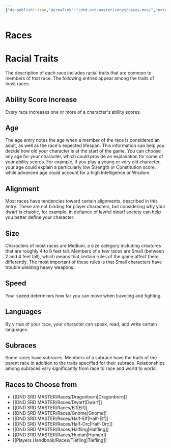 ```yaml
---
{"dg-publish":true,"permalink":"/dnd-srd-master/races/races-moc/","noteIcon":""}
---
```


# Races


<div class="transclusion internal-embed is-loaded"><div class="markdown-embed">



# Racial Traits

The description of each race includes racial traits that are common to members of that race. The following entries appear among the traits of most races.

## Ability Score Increase

Every race increases one or more of a character's ability scores.

## Age

The age entry notes the age when a member of the race is considered an adult, as well as the race's expected lifespan. This information can help you decide how old your character is at the start of the game. You can choose any age for your character, which could provide an explanation for some of your ability scores. For example, if you play a young or very old character, your age could explain a particularly low Strength or Constitution score, while advanced age could account for a high Intelligence or Wisdom.

## Alignment

Most races have tendencies toward certain alignments, described in this entry. These are not binding for player characters, but considering why your dwarf is chaotic, for example, in defiance of lawful dwarf society can help you better define your character.

## Size

Characters of most races are Medium, a size category including creatures that are roughly 4 to 8 feet tall. Members of a few races are Small (between 2 and 4 feet tall), which means that certain rules of the game affect them differently. The most important of these rules is that Small characters have trouble wielding heavy weapons.

## Speed

Your speed determines how far you can move when traveling and fighting.

## Languages

By virtue of your race, your character can speak, read, and write certain languages.

## Subraces

Some races have subraces. Members of a subrace have the traits of the parent race in addition to the traits specified for their subrace. Relationships among subraces vary significantly from race to race and world to world.

</div></div>


## Races to Choose from

- [[DND SRD MASTER/Races/Dragonborn\|Dragonborn]]
- [[DND SRD MASTER/Races/Dwarf\|Dwarf]]
- [[DND SRD MASTER/Races/Elf\|Elf]]
- [[DND SRD MASTER/Races/Gnome\|Gnome]]
- [[DND SRD MASTER/Races/Half-Elf\|Half-Elf]]
- [[DND SRD MASTER/Races/Half-Orc\|Half-Orc]]
- [[DND SRD MASTER/Races/Halfling\|Halfling]]
- [[DND SRD MASTER/Races/Human\|Human]]
- [[Players Handbook/Races/Tiefling\|Tiefling]]
